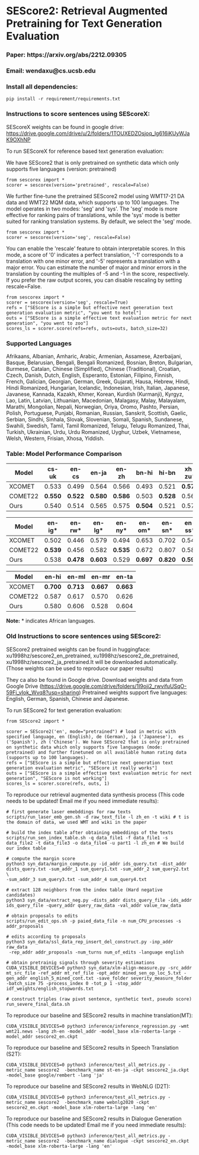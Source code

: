 <h1>SEScore2: Retrieval Augmented Pretraining for Text Generation Evaluation</h1>

<h3>Paper: https://arxiv.org/abs/2212.09305</h3>

<h3>Email: wendaxu@cs.ucsb.edu</h3>

<h3>Install all dependencies:</h3>

````
pip install -r requirement/requirements.txt
````

<h3>Instructions to score sentences using SEScoreX:</h3>

SEScoreX weights can be found in google drive: https://drive.google.com/drive/u/2/folders/1TOUXEDZOsjoq_lg616iKUyWJaK9OXhNP


To run SEScoreX for reference based text generation evaluation:


We have SEScore2 that is only pretrained on synthetic data which only supports five languages (version: pretrained)
````
from sescorex import *
scorer = sescorex(version='pretrained', rescale=False)
````


We further fine-tune the pretrained SEScore2 model using WMT17-21 DA data and WMT22 MQM data, which supports up to 100 languages. The model operates in two modes: 'seg' and 'sys'. The 'seg' mode is more effective for ranking pairs of translations, while the 'sys' mode is better suited for ranking translation systems. By default, we select the 'seg' mode.
````
from sescorex import *
scorer = sescorex(version='seg', rescale=False)
````


You can enable the 'rescale' feature to obtain interpretable scores. In this mode, a score of '0' indicates a perfect translation, '-1' corresponds to a translation with one minor error, and '-5' represents a translation with a major error. You can estimate the number of major and minor errors in the translation by counting the multiples of -5 and -1 in the score, respectively. If you prefer the raw output scores, you can disable rescaling by setting rescale=False.
````
from sescorex import *
scorer = sescorex(version='seg', rescale=True)
refs = ["SEScore is a simple but effective next generation text generation evaluation metric", "you went to hotel"]
outs = ["SEScore is a simple effective text evaluation metric for next generation", "you went to zoo"]
scores_ls = scorer.score(refs=refs, outs=outs, batch_size=32)
````

### Supported Languages
Afrikaans, Albanian, Amharic, Arabic, Armenian, Assamese, Azerbaijani, Basque, Belarusian, Bengali, Bengali Romanized, Bosnian, Breton, Bulgarian, Burmese, Catalan, Chinese (Simplified), Chinese (Traditional), Croatian, Czech, Danish, Dutch, English, Esperanto, Estonian, Filipino, Finnish, French, Galician, Georgian, German, Greek, Gujarati, Hausa, Hebrew, Hindi, Hindi Romanized, Hungarian, Icelandic, Indonesian, Irish, Italian, Japanese, Javanese, Kannada, Kazakh, Khmer, Korean, Kurdish (Kurmanji), Kyrgyz, Lao, Latin, Latvian, Lithuanian, Macedonian, Malagasy, Malay, Malayalam, Marathi, Mongolian, Nepali, Norwegian, Oriya, Oromo, Pashto, Persian, Polish, Portuguese, Punjabi, Romanian, Russian, Sanskrit, Scottish, Gaelic, Serbian, Sindhi, Sinhala, Slovak, Slovenian, Somali, Spanish, Sundanese, Swahili, Swedish, Tamil, Tamil Romanized, Telugu, Telugu Romanized, Thai, Turkish, Ukrainian, Urdu, Urdu Romanized, Uyghur, Uzbek, Vietnamese, Welsh, Western, Frisian, Xhosa, Yiddish.


### Table: Model Performance Comparison

| Model   | cs-uk | en-cs | en-ja | en-zh | bn-hi | hi-bn | xh-zu* | zu-xh* | en-hr | en-uk | en-af* | en-am* | en-ha* |
|---------|-------|-------|-------|-------|-------|-------|--------|--------|-------|-------|--------|--------|--------|
| XCOMET  | 0.533 | 0.499 | 0.564 | 0.566 | 0.493 | 0.521 | **0.573** | 0.623  | 0.512 | 0.493 | **0.550** | 0.568  | 0.662  |
| COMET22 | **0.550** | **0.522** | **0.580** | **0.586** | 0.503 | **0.528** | 0.564  | 0.657  | **0.551** | **0.540** | 0.548  | 0.570  | **0.693** |
| Ours    | 0.540 | 0.514 | 0.565 | 0.575 | **0.504** | 0.521 | 0.572  | **0.658** | 0.537 | 0.524 | 0.535  | **0.570** | 0.663  |


| Model   | en-ig* | en-rw* | en-lg* | en-ny* | en-om* | en-sn* | en-ss* | en-sw* | en-tn* | en-xh* | en-yo* | en-zu* | en-gu |
|---------|--------|--------|--------|--------|--------|--------|--------|--------|--------|--------|--------|--------|-------|
| XCOMET  | 0.502  | 0.446  | 0.579  | 0.494  | 0.653  | 0.702  | 0.548  | 0.650  | 0.479  | 0.633  | 0.541  | 0.551  | **0.694** |
| COMET22 | **0.539** | 0.456  | 0.582  | **0.535** | 0.672  | 0.807  | 0.580  | **0.679** | **0.605** | 0.692  | 0.575  | 0.589  | 0.596 |
| Ours    | 0.538  | **0.478** | **0.603** | 0.529  | **0.697** | **0.820** | **0.598** | 0.674  | 0.585  | **0.702** | **0.591** | **0.597** | 0.607 |

| Model   | en-hi | en-ml | en-mr | en-ta |
|---------|-------|-------|-------|-------|
| XCOMET  | **0.700** | **0.713** | **0.667** | **0.663** |
| COMET22 | 0.587  | 0.617  | 0.570  | 0.626  |
| Ours    | 0.580  | 0.606  | 0.528  | 0.604  |

**Note:** * indicates African languages.


<h3>Old Instructions to score sentences using SEScore2:</h3>

SEScore2 pretrained weights can be found in huggingface: xu1998hz/sescore2_en_pretrained, xu1998hz/sescore2_de_pretrained, xu1998hz/sescore2_ja_pretrained.It will be downloaded automatically. (Those weights can be used to reproduce our paper results)

They ca also be found in Google drive. Download weights and data from Google Drive (https://drive.google.com/drive/folders/1I9oji2_rwvifuUSqO-59Fi_vIok_Wvq8?usp=sharing)
Pretrained weights support five languages: English, German, Spanish, Chinese and Japanese.

To run SEScore2 for text generation evaluation:

````
from SEScore2 import *

scorer = SEScore2('en', mode="pretrained") # load in metric with specified language, en (English), de (German), ja ('Japanese'),  es ('Spanish'), zh ('Chinese'). We have SEScore2 that is only pretrained on synthetic data which only supports five languages (mode: pretrained) and further finetuned on all available human rating data (supports up to 100 languages).
refs = ["SEScore is a simple but effective next generation text generation evaluation metric", "SEScore it really works"]
outs = ["SEScore is a simple effective text evaluation metric for next generation", "SEScore is not working"]
scores_ls = scorer.score(refs, outs, 1)
````

To reproduce our retrieval augmented data synthesis process (This code needs to be updated! Email me if you need immediate results):

````
# first generate laser emebddings for raw texts
scripts/run_laser_emb_gen.sh -d raw_text_file -l zh_en -t wiki # t is the domain of data, we used WMT and wiki in the paper

# build the index table after obtaining embeddings of the texts
scripts/run_sen_index_table.sh -q data_file1 -f data_file1 -s data_file2 -t data_file3 -o data_file4 -u part1 -l zh_en # We build our index table 

# compute the margin score 
python3 syn_data/margin_compute.py -id_addr ids_query.txt -dist_addr dists_query.txt -sum_addr_1 sum_query1.txt -sum_addr_2 sum_query2.txt \
-sum_addr_3 sum_query3.txt -sum_addr_4 sum_query4.txt

# extract 128 neighbors from the index table (Hard negative candidates)
python3 syn_data/extract_neg.py -dists_addr dists_query_file -ids_addr ids_query_file -query_addr query_raw_data -val_addr value_raw_data 

# obtain proposals to edits
scripts/run_edit_ops.sh -p paied_data_file -n num_CPU_processes -s addr_proposals

# edits according to proposals
python3 syn_data/ssl_data_rep_insert_del_construct.py -inp_addr raw_data
 -rep_addr addr_proposals -num_turns num_of_edits -language english

# obtain pretrainig signals through severity estimations
CUDA_VISIBLE_DEVICES=0 python3 syn_data/xlm-align-measure.py -src_addr mt_src_file -ref_addr mt_ref_file -opt_addr mined_sen_op_loc_5.txt -gen_addr english_5_mined_cont.txt -save_folder severity_measure_folder -batch_size 75 -process_index 0 -tot_p 1 -stop_addr idf_weights/english_stopwords.txt

# construct triples (raw pivot sentence, synthetic text, pseudo score)
run_severe_final_data.sh
````

To reproduce our baseline and SEScore2 results in machine translation(MT):

````
CUDA_VISIBLE_DEVICES=0 python3 inference/inference_regression.py -wmt wmt21.news -lang zh-en -model_addr -model_base xlm-roberta-large -model_addr sescore2_en.ckpt
````

To reproduce our baseline and SEScore2 results in Speech Translation (S2T):

````
CUDA_VISIBLE_DEVICES=0 python3 inference/test_all_metrics.py -metric_name sescore2  -benchmark_name st-en-ja -ckpt sescore2_ja.ckpt -model_base google/rembert -lang 'ja'
````

To reproduce our baseline and SEScore2 results in WebNLG (D2T):

````
CUDA_VISIBLE_DEVICES=0 python3 inference/test_all_metrics.py -metric_name sescore2  -benchmark_name webnlg2020 -ckpt sescore2_en.ckpt -model_base xlm-roberta-large -lang 'en'
````

To reproduce our baseline and SEScore2 results in Dialogue Generation (This code needs to be updated! Email me if you need immediate results):

````
CUDA_VISIBLE_DEVICES=0 python3 inference/test_all_metrics.py -metric_name sescore2  -benchmark_name dialogue -ckpt sescore2_en.ckpt -model_base xlm-roberta-large -lang 'en'
````

